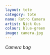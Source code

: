 ```yaml
---
layout: tote
category: tote
name: Retro Camera
artist: Nick Gus
colour: blue-green
image: camera.jpg
---
```


*Camera bag*